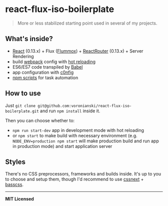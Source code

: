 # react-flux-iso-boilerplate

> More or less stabilized starting point used in several of my projects.

## What's inside?

- [React](http://facebook.github.io/react) (0.13.x) + Flux ([Flummox](http://acdlite.github.io/flummox)) + [ReactRouter](http://rackt.github.io/react-router/tags/v0.13.3.html) (0.13.x) + Server Rendering
- build [webpack](http://webpack.github.io/) config with [hot reloading](http://gaearon.github.io/react-hot-loader)
- ES6/ES7 code transpiled by [Babel](http://babeljs.io)
- app configuration with [c0nfig](https://github.com/voronianski/c0nfig)
- [npm scripts](https://github.com/voronianski/react-flux-iso-boilerplate/blob/master/package.json#L6) for task automation

## How to use

Just `git clone git@github.com:voronianski/react-flux-iso-boilerplate.git` and run `npm install` inside it. 

Then you can choose whether to:

- `npm run start-dev` app in development mode with hot reloading
- or `npm start` to make build with necessary environment (e.g. `NODE_ENV=production npm start` will make production build and run app in production mode) and start application server

## Styles

There's no CSS preprocessors, frameworks and builds inside. It's up to you to choose and setup them, though I'd recommend to use [cssnext](http://cssnext.io) + [basscss](http://www.basscss.com/).

---

**MIT Licensed**
